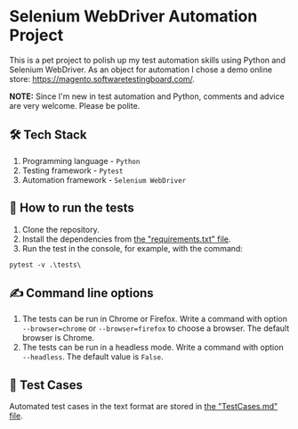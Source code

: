 # Selenium WebDriver Automation Project

This is a pet project to polish up my test automation skills 
using Python and Selenium WebDriver. As an object for automation 
I chose a demo online store: https://magento.softwaretestingboard.com/.

**NOTE:** Since I'm new in test automation and Python, comments and advice are very welcome.
Please be polite.

## 🛠️ Tech Stack
1. Programming language - `Python`
2. Testing framework - `Pytest`
3. Automation framework - `Selenium WebDriver`

## 🚀 How to run the tests
1. Clone the repository.
2. Install the dependencies from [the "requirements.txt" file](https://github.com/yuliyashibaeva/python-selenium-online-store/blob/main/requirements.txt).
3. Run the test in the console, for example, with the command:<br>
```shell
pytest -v .\tests\
```

## ✍️ Command line options
1. The tests can be run in Chrome or Firefox. Write a command with option 
`--browser=chrome` or `--browser=firefox` to choose a browser. 
The default browser is Chrome.
2. The tests can be run in a headless mode. Write a command with option 
`--headless`. The default value is `False`.

## 📝 Test Cases
Automated test cases in the text format are stored in [the "TestCases.md" file](https://github.com/yuliyashibaeva/python-selenium-online-store/blob/main/TestCases.md).